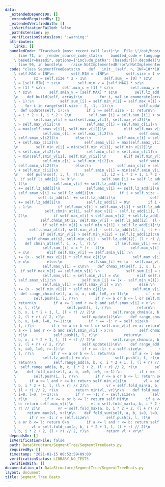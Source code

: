 ```yaml
---
data:
  _extendedDependsOn: []
  _extendedRequiredBy: []
  _extendedVerifiedWith: []
  _isVerificationFailed: false
  _pathExtension: py
  _verificationStatusIcon: ':warning:'
  attributes:
    links: []
  bundledCode: "Traceback (most recent call last):\n  File \"/opt/hostedtoolcache/Python/3.10.1/x64/lib/python3.10/site-packages/onlinejudge_verify/documentation/build.py\"\
    , line 71, in _render_source_code_stat\n    bundled_code = language.bundle(stat.path,\
    \ basedir=basedir, options={'include_paths': [basedir]}).decode()\n  File \"/opt/hostedtoolcache/Python/3.10.1/x64/lib/python3.10/site-packages/onlinejudge_verify/languages/python.py\"\
    , line 96, in bundle\n    raise NotImplementedError\nNotImplementedError\n"
  code: "class SegmentTreeBeats:\n    def __init__(self, n, INF=10**18):\n       \
    \ self.MAX = INF\n        self.MIN = -INF\n        self.size = 1 << (n - 1).bit_length()\n\
    \        sz = self.size * 2 - 1\n        self.sum_ = [0] * sz\n        self.max_v\
    \ = [self.MIN] * sz\n        self.min_v = [self.MAX] * sz\n        self.max_c\
    \ = [1] * sz\n        self.min_c = [1] * sz\n        self.smax_v = [self.MIN]\
    \ * sz\n        self.smin_v = [self.MAX] * sz\n        self.lz_add = [0] * sz\n\
    \n    def build(self, array):\n        for i, val in enumerate(array, self.size\
    \ - 1):\n            self.sum_[i] = self.min_v[i] = self.max_v[i] = val\n    \
    \    for i in range(self.size - 2, -1, -1):\n            self.update(i)\n\n  \
    \  def update(self, i):\n        if i >= self.size - 1: return\n        i1, i2\
    \ = i * 2 + 1, i * 2 + 2\n        self.sum_[i] = self.sum_[i1] + self.sum_[i2]\n\
    \        self.max_v[i] = max(self.max_v[i1], self.max_v[i2])\n        if self.max_v[i1]\
    \ > self.max_v[i2]:\n            self.max_c[i] = self.max_c[i1]\n            self.smax_v[i]\
    \ = max(self.smax_v[i1], self.max_v[i2])\n        elif self.max_v[i1] < self.max_v[i2]:\n\
    \            self.max_c[i] = self.max_c[i2]\n            self.smax_v[i] = max(self.max_v[i1],\
    \ self.smax_v[i2])\n        else:\n            self.max_c[i] = self.max_c[i1]\
    \ + self.max_c[i2]\n            self.smax_v[i] = max(self.smax_v[i1], self.smax_v[i2])\n\
    \n        self.min_v[i] = min(self.min_v[i1], self.min_v[i2])\n        if self.min_v[i1]\
    \ < self.min_v[i2]:\n            self.min_c[i] = self.min_c[i1]\n            self.smin_v[i]\
    \ = min(self.smin_v[i1], self.min_v[i2])\n        elif self.min_v[i1] > self.min_v[i2]:\n\
    \            self.min_c[i] = self.min_c[i2]\n            self.smin_v[i] = min(self.min_v[i1],\
    \ self.smin_v[i2])\n        else:\n            self.min_c[i] = self.min_c[i1]\
    \ + self.min_c[i2]\n            self.smin_v[i] = min(self.smin_v[i1], self.smin_v[i2])\n\
    \n    def push(self, i, l, r):\n        i1, i2 = i * 2 + 1, i * 2 + 2\n      \
    \  if self.lz_add[i] != 0:\n            self.sum_[i] += self.lz_add[i] * (r -\
    \ l)\n            self.min_v[i] += self.lz_add[i]\n            self.smin_v[i]\
    \ += self.lz_add[i]\n            self.max_v[i] += self.lz_add[i]\n           \
    \ self.smax_v[i] += self.lz_add[i]\n            if i < self.size - 1:\n      \
    \          self.lz_add[i1] += self.lz_add[i]\n                self.lz_add[i2]\
    \ += self.lz_add[i]\n            self.lz_add[i] = 0\n        if i < self.size\
    \ - 1:\n            if self.max_v[i] < self.max_v[i1] + self.lz_add[i1]:\n   \
    \             self.chmin_at(i1, self.max_v[i] - self.lz_add[i1], l, (l + r) //\
    \ 2)\n            if self.max_v[i] < self.max_v[i2] + self.lz_add[i2]:\n     \
    \           self.chmin_at(i2, self.max_v[i] - self.lz_add[i2], (l + r) // 2, r)\n\
    \            if self.min_v[i] > self.min_v[i1] + self.lz_add[i1]:\n          \
    \      self.chmax_at(i1, self.min_v[i] - self.lz_add[i1], l, (l + r) // 2)\n \
    \           if self.min_v[i] > self.min_v[i2] + self.lz_add[i2]:\n           \
    \     self.chmax_at(i2, self.min_v[i] - self.lz_add[i2], (l + r) // 2, r)\n\n\
    \    def chmin_at(self, i, x, l, r):\n        if self.max_v[i] == self.min_v[i]:\n\
    \            self.sum_[i] = x * (r - l)\n            self.max_v[i] = self.min_v[i]\
    \ = x\n        elif self.max_v[i] == self.smin_v[i]:\n            self.sum_[i]\
    \ += (x - self.max_v[i]) * self.max_c[i]\n            self.max_v[i] = self.smin_v[i]\
    \ = x\n        else:\n            self.sum_[i] += (x - self.max_v[i]) * self.max_c[i]\n\
    \            self.max_v[i] = x\n\n    def chmax_at(self, i, x, l, r):\n      \
    \  if self.max_v[i] == self.min_v[i]:\n            self.sum_[i] = x * (r - l)\n\
    \            self.max_v[i] = self.min_v[i] = x\n        elif self.min_v[i] ==\
    \ self.smax_v[i]:\n            self.sum_[i] += (x - self.min_v[i]) * self.min_c[i]\n\
    \            self.min_v[i] = self.smax_v[i] = x\n        else:\n            self.sum_[i]\
    \ += (x - self.min_v[i]) * self.min_c[i]\n            self.min_v[i] = x\n\n  \
    \  def range_chmin(self, a, b, x, i=0, l=0, r=-1):\n        if r == -1: r = self.size\n\
    \        self.push(i, l, r)\n        if r <= a or b <= l or self.max_v[i] <= x:\
    \ return\n        if a <= l and r <= b and self.smax_v[i] < x:\n            self.chmin_at(i,\
    \ x, l, r)\n            self.push(i, l, r)\n            return\n        self.range_chmin(a,\
    \ b, x, i * 2 + 1, l, (l + r) // 2)\n        self.range_chmin(a, b, x, i * 2 +\
    \ 2, (l + r) // 2, r)\n        self.update(i)\n\n    def range_chmax(self, a,\
    \ b, x, i=0, l=0, r=-1):\n        if r == -1: r = self.size\n        self.push(i,\
    \ l, r)\n        if r <= a or b <= l or self.min_v[i] >= x: return\n        if\
    \ a <= l and r <= b and self.smin_v[i] > x:\n            self.chmax_at(i, x, l,\
    \ r)\n            self.push(i, l, r)\n            return\n        self.range_chmax(a,\
    \ b, x, i * 2 + 1, l, (l + r) // 2)\n        self.range_chmax(a, b, x, i * 2 +\
    \ 2, (l + r) // 2, r)\n        self.update(i)\n\n    def range_add(self, a, b,\
    \ x, i=0, l=0, r=-1):\n        if r == -1: r = self.size\n        self.push(i,\
    \ l, r)\n        if r <= a or b <= l: return\n        if a <= l and r <= b:\n\
    \            self.lz_add[i] += x\n            self.push(i, l, r)\n           \
    \ return\n        self.range_add(a, b, x, i * 2 + 1, l, (l + r) // 2)\n      \
    \  self.range_add(a, b, x, i * 2 + 2, (l + r) // 2, r)\n        self.update(i)\n\
    \n    def fold_min(self, a, b, i=0, l=0, r=-1):\n        if r == -1: r = self.size\n\
    \        self.push(i, l, r)\n        if r <= a or b <= l: return self.MAX\n  \
    \      if a <= l and r <= b: return self.min_v[i]\n        vl = self.fold_min(a,\
    \ b, i * 2 + 1, l, (l + r) // 2)\n        vr = self.fold_min(a, b, i * 2 + 2,\
    \ (l + r) // 2, r)\n        return min(vl, vr)\n\n    def fold_max(self, a, b,\
    \ i=0, l=0, r=-1):\n        if r == -1: r = self.size\n        self.push(i, l,\
    \ r)\n        if r <= a or b <= l: return self.MIN\n        if a <= l and r <=\
    \ b: return self.max_v[i]\n        vl = self.fold_max(a, b, i * 2 + 1, l, (l +\
    \ r) // 2)\n        vr = self.fold_max(a, b, i * 2 + 2, (l + r) // 2, r)\n   \
    \     return max(vl, vr)\n\n    def fold_sum(self, a, b, i=0, l=0, r=-1):\n  \
    \      if r == -1: r = self.size\n        self.push(i, l, r)\n        if r <=\
    \ a or b <= l: return 0\n        if a <= l and r <= b: return self.sum_[i]\n \
    \       vl = self.fold_sum(a, b, i * 2 + 1, l, (l + r) // 2)\n        vr = self.fold_sum(a,\
    \ b, i * 2 + 2, (l + r) // 2, r)\n        return vl + vr\n"
  dependsOn: []
  isVerificationFile: false
  path: DataStructure/SegmentTree/SegmentTreeBeats.py
  requiredBy: []
  timestamp: '2021-01-15 08:52:59+09:00'
  verificationStatus: LIBRARY_NO_TESTS
  verifiedWith: []
documentation_of: DataStructure/SegmentTree/SegmentTreeBeats.py
layout: document
title: Segment Tree Beats
---
```

